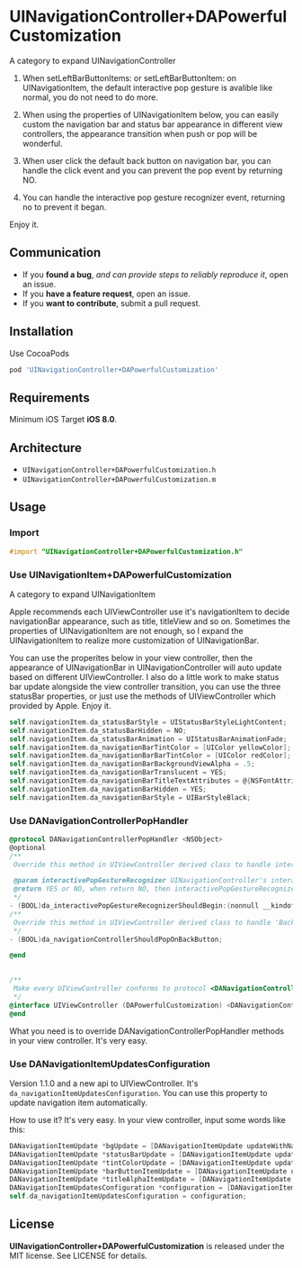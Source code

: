# UINavigationController+DAPowerfulCustomization
A category to expand UINavigationController

 1. When setLeftBarButtonItems: or setLeftBarButtonItem: on UINavigationItem, the default interactive pop gesture is avalible like normal, you do not need to do more.

 2. When using the properties of UINavigationItem below, you can easily custom the navigation bar and status bar appearance in different view controllers, the appearance transition when push or pop will be wonderful.

 3. When user click the default back button on navigation bar, you can handle the click event and you can prevent the pop event by returning NO.

 4. You can handle the interactive pop gesture recognizer event, returning no to prevent it began.

 Enjoy it.

## Communication

- If you **found a bug**, _and can provide steps to reliably reproduce it_, open an issue.
- If you **have a feature request**, open an issue.
- If you **want to contribute**, submit a pull request.

## Installation
Use CocoaPods

```bash
pod 'UINavigationController+DAPowerfulCustomization'
```
## Requirements

 Minimum iOS Target  **iOS 8.0**.

## Architecture

- `UINavigationController+DAPowerfulCustomization.h`
- `UINavigationController+DAPowerfulCustomization.m`

## Usage

### Import

```objective-c
#import "UINavigationController+DAPowerfulCustomization.h"
```

### Use UINavigationItem+DAPowerfulCustomization

A category to expand UINavigationItem

Apple recommends each UIViewController use it's navigationItem to decide navigationBar appearance, such as title, titleView and so on. Sometimes the properties of UINavigationItem are not enough, so I expand the UINavigationItem to realize more customization of UINavigationBar.

You can use the properites below in your view controller, then the appearance of UINavigationBar in UINavigationController will auto update based on different UIViewController. I also do a little work to make status bar update alongside the view controller transition, you can use the three statusBar properties, or just use the methods of UIViewController which provided by Apple. Enjoy it.

```objective-c
self.navigationItem.da_statusBarStyle = UIStatusBarStyleLightContent;
self.navigationItem.da_statusBarHidden = NO;
self.navigationItem.da_statusBarAnimation = UIStatusBarAnimationFade;
self.navigationItem.da_navigationBarTintColor = [UIColor yellowColor];
self.navigationItem.da_navigationBarBarTintColor = [UIColor redColor];
self.navigationItem.da_navigationBarBackgroundViewAlpha = .5;
self.navigationItem.da_navigationBarTranslucent = YES;
self.navigationItem.da_navigationBarTitleTextAttributes = @{NSFontAttributeName: [UIFont systemFontOfSize:25]};
self.navigationItem.da_navigationBarHidden = YES;
self.navigationItem.da_navigationBarStyle = UIBarStyleBlack;
```

### Use DANavigationControllerPopHandler

```objective-c
@protocol DANavigationControllerPopHandler <NSObject>
@optional
/**
 Override this method in UIViewController derived class to handle interactivePopGestureRecognizer

 @param interactivePopGestureRecognizer UINavigationController's interactivePopGestureRecognizer
 @return YES or NO, when return NO, then interactivePopGestureRecognizer will not begin
 */
- (BOOL)da_interactivePopGestureRecognizerShouldBegin:(nonnull __kindof UIGestureRecognizer *)interactivePopGestureRecognizer;
/**
 Override this method in UIViewController derived class to handle 'Back' button click
 */
- (BOOL)da_navigationControllerShouldPopOnBackButton;

@end
  

/**
 Make every UIViewController conforms to protocol <DANavigationControllerPopHandler>
 */
@interface UIViewController (DAPowerfulCustomization) <DANavigationControllerPopHandler>
@end
```

What you need is to override DANavigationControllerPopHandler methods in your view controller. It's very easy.

### Use DANavigationItemUpdatesConfiguration

Version 1.1.0 and a new api to UIViewController. It's `da_navigationItemUpdatesConfiguration`.  You can use this property to update navigation item automatically.

How to use it? It's very easy. In your view controller, input some words like this:

```objective-c
DANavigationItemUpdate *bgUpdate = [DANavigationItemUpdate updateWithNavigationItemKeyPath:@"da_navigationBarBackgroundViewAlpha" fromValue:@0 toValue:@1];
DANavigationItemUpdate *statusBarUpdate = [DANavigationItemUpdate updateWithNavigationItemKeyPath:@"da_statusBarStyle" fromValue:@(UIStatusBarStyleDefault) toValue:@(UIStatusBarStyleLightContent)];
DANavigationItemUpdate *tintColorUpdate = [DANavigationItemUpdate updateWithNavigationItemKeyPath:@"da_navigationBarTintColor" fromValue:[UIColor blackColor] toValue:[UIColor redColor]];
DANavigationItemUpdate *barButtonItemUpdate = [DANavigationItemUpdate updateWithNavigationItemKeyPath:@"rightBarButtonItem" fromValue:self.navigationItem.rightBarButtonItem toValue:nil];
DANavigationItemUpdate *titleAlphaItemUpdate = [DANavigationItemUpdate updateWithNavigationItemKeyPath:@"da_navigationBarTitleTextAttributes" fromValue:@{NSForegroundColorAttributeName: [UIColor greenColor]} toValue:@{NSForegroundColorAttributeName: [[UIColor greenColor] colorWithAlphaComponent:0]}];
DANavigationItemUpdatesConfiguration *configuration = [DANavigationItemUpdatesConfiguration configurationWithObservedScrollView:self.tableView triggerOffset:CGPointMake(0, 200) navigationItemUpdates:@[bgUpdate, statusBarUpdate, tintColorUpdate, barButtonItemUpdate, titleAlphaItemUpdate]];
self.da_navigationItemUpdatesConfiguration = configuration;
```

## License

**UINavigationController+DAPowerfulCustomization** is released under the MIT license. See LICENSE for details.